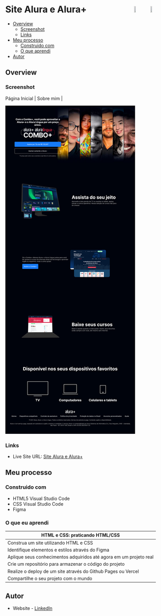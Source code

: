 # Site Alura e Alura+ <img src="https://cdn.jsdelivr.net/gh/devicons/devicon/icons/html5/html5-plain-wordmark.svg" width="10%" height="10%" align="right" valign="center"/> <img src="https://cdn.jsdelivr.net/gh/devicons/devicon/icons/css3/css3-plain-wordmark.svg" width="10%" height="10%" align="right" valign="center"/> 

- [Overview](#overview)
  - [Screenshot](#screenshot)
  - [Links](#links)
- [Meu processo](#meu-processo)
  - [Construido com](#construido-com)
  - [O que aprendi](#o-que-eu-aprendi)
- [Autor](#autor)


## Overview

### Screenshot
Página Inicial | Sobre mim |

![](./SiteAlura.png)

### Links

- Live Site URL: [Site Alura e Alura+](https://site-alura-e-alura-plus.vercel.app)

## Meu processo

### Construido com

- HTML5 Visual Studio Code
- CSS Visual Studio Code
- Figma

### O que eu aprendi
|                 HTML e CSS: praticando HTML/CSS                    |
|--------------------------------------------------------------------|
| Construa um site utilizando HTML e CSS                             | 
| Identifique elementos e estilos através do Figma                   |
| Aplique seus conhecimentos adquiridos até agora em um projeto real |
| Crie um repositório para armazenar o código do projeto             |
| Realize o deploy de um site através do Github Pages ou Vercel      |
| Compartilhe o seu projeto com o mundo| Aplicando variáveis CSS     |


## Autor

- Website - [LinkedIn](https://www.linkedin.com/in/victoria-valentina-bastos-araujo/)
